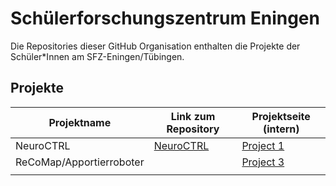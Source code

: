 # Schülerforschungszentrum Eningen
Die Repositories dieser GitHub Organisation enthalten die Projekte der Schüler\*Innen am SFZ-Eningen/Tübingen.

## Projekte

| Projektname              	| Link zum Repository                      	| Projektseite (intern)                          	|
|--------------------------	|------------------------------------------	|------------------------------------------------	|
| NeuroCTRL                	| [NeuroCTRL](https://github.com/sfz-eningen/NeuroCTRL) 	| [Project 1](https://github.com/orgs/sfz-eningen/projects/1) 	|
| ReCoMap/Apportierroboter 	|                                          	| [Project 3](https://github.com/orgs/sfz-eningen/projects/3) 	|
|                          	|                                          	|                                                	|
